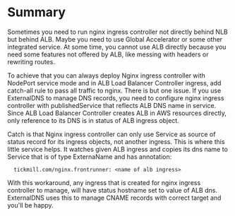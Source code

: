 # Summary
Sometimes you need to run nginx ingress controller not directly behind NLB but behind ALB. Maybe you need to use Global Accelerator or some other integrated service. At some time, you cannot use ALB directly because you need some features not offered by ALB, like messing with headers or rewriting routes. 

To achieve that you can always deploy Nginx ingress controller with NodePort service mode and in ALB Load Balancer Controller ingress, add catch-all rule to pass all traffic to nginx. There is but one issue. If you use ExternalDNS to manage DNS records, you need to configure nginx ingress controller with publishedService that reflects ALB DNS name in service. Since ALB Load Balancer Controller creates ALB in AWS resources directly, only reference to its DNS is in status of ALB ingress object. 

Catch is that Nginx ingress controller can only use Service as source of status record for its ingress objects, not another ingress. This is where this little service helps. It watches given ALB ingress and copies its dns name to  Service that is of type ExternaName and has annotation: 

```  
  tickmill.com/nginx.frontrunner: <name of alb ingress>
```

With this workaround, any ingress that is created for nginx ingress controller to manage, will have status hostname set to value of ALB dns. ExternalDNS uses this to manage CNAME records with correct target and you'll be happy. 
